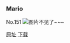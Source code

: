 ### Mario
No.151
![图片不见了~~~](https://imgs.xkcd.com/comics/mario.png)

[原址](https://xkcd.com//151) [下载](https://imgs.xkcd.com/comics/mario.png)

